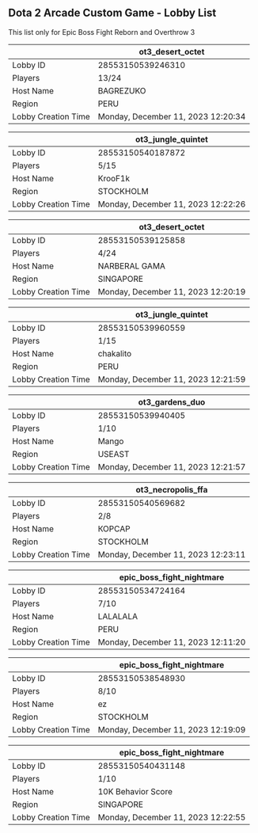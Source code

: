 ## Dota 2 Arcade Custom Game - Lobby List

This list only for Epic Boss Fight Reborn and Overthrow 3

|  | ot3_desert_octet |
| ------ | ------ |
| Lobby ID | 28553150539246310 |
| Players | 13/24 |
| Host Name | BAGREZUKO |
| Region | PERU |
| Lobby Creation Time | Monday, December 11, 2023 12:20:34 |


|  | ot3_jungle_quintet |
| ------ | ------ |
| Lobby ID | 28553150540187872 |
| Players | 5/15 |
| Host Name | KrooF1k |
| Region | STOCKHOLM |
| Lobby Creation Time | Monday, December 11, 2023 12:22:26 |


|  | ot3_desert_octet |
| ------ | ------ |
| Lobby ID | 28553150539125858 |
| Players | 4/24 |
| Host Name | NARBERAL GAMA |
| Region | SINGAPORE |
| Lobby Creation Time | Monday, December 11, 2023 12:20:19 |


|  | ot3_jungle_quintet |
| ------ | ------ |
| Lobby ID | 28553150539960559 |
| Players | 1/15 |
| Host Name | chakalito |
| Region | PERU |
| Lobby Creation Time | Monday, December 11, 2023 12:21:59 |


|  | ot3_gardens_duo |
| ------ | ------ |
| Lobby ID | 28553150539940405 |
| Players | 1/10 |
| Host Name | Mango |
| Region | USEAST |
| Lobby Creation Time | Monday, December 11, 2023 12:21:57 |


|  | ot3_necropolis_ffa |
| ------ | ------ |
| Lobby ID | 28553150540569682 |
| Players | 2/8 |
| Host Name | КОРСАР |
| Region | STOCKHOLM |
| Lobby Creation Time | Monday, December 11, 2023 12:23:11 |


|  | epic_boss_fight_nightmare |
| ------ | ------ |
| Lobby ID | 28553150534724164 |
| Players | 7/10 |
| Host Name | LALALALA |
| Region | PERU |
| Lobby Creation Time | Monday, December 11, 2023 12:11:20 |


|  | epic_boss_fight_nightmare |
| ------ | ------ |
| Lobby ID | 28553150538548930 |
| Players | 8/10 |
| Host Name | ez |
| Region | STOCKHOLM |
| Lobby Creation Time | Monday, December 11, 2023 12:19:09 |


|  | epic_boss_fight_nightmare |
| ------ | ------ |
| Lobby ID | 28553150540431148 |
| Players | 1/10 |
| Host Name | 10K Behavior Score |
| Region | SINGAPORE |
| Lobby Creation Time | Monday, December 11, 2023 12:22:55 |


